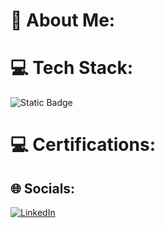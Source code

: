 # 💫 About Me:

# 💻 Tech Stack:

![Static Badge](https://img.shields.io/badge/Linux)

# 💻 Certifications:

## 🌐 Socials:
[![LinkedIn](https://img.shields.io/badge/LinkedIn-%230077B5.svg?logo=linkedin&logoColor=white)](https://fr.linkedin.com/in/benoit-mateu-50ba17145) 
